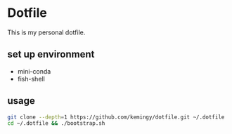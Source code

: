 # Dotfile

This is my personal dotfile.

## set up environment

* mini-conda
* fish-shell

## usage

```sh
git clone --depth=1 https://github.com/kemingy/dotfile.git ~/.dotfile
cd ~/.dotfile && ./bootstrap.sh
```